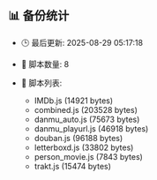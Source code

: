 ## 📊 备份统计

- 🕒 最后更新: 2025-08-29 05:17:18
- 📁 脚本数量: 8
- 📄 脚本列表:

  - IMDb.js (14921 bytes)
  - combined.js (203528 bytes)
  - danmu_auto.js (75673 bytes)
  - danmu_playurl.js (46918 bytes)
  - douban.js (96188 bytes)
  - letterboxd.js (33802 bytes)
  - person_movie.js (7843 bytes)
  - trakt.js (15474 bytes)
